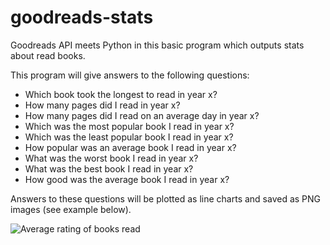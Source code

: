 # goodreads-stats
Goodreads API meets Python in this basic program which outputs stats about read books.

This program will give answers to the following questions:
* Which book took the longest to read in year x?
* How many pages did I read in year x?
* How many pages did I read on an average day in year x?
* Which was the most popular book I read in year x?
* Which was the least popular book I read in year x?
* How popular was an average book I read in year x?
* What was the worst book I read in year x?
* What was the best book I read in year x?
* How good was the average book I read in year x?

Answers to these questions will be plotted as line charts and saved as PNG images (see example below).

![Average rating of books read](https://i.imgur.com/fUW5P4T.png)
